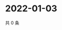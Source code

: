 # 2022-01-03

共 0 条

<!-- BEGIN WEIBO -->
<!-- 最后更新时间 Mon Jan 03 2022 08:16:03 GMT+0800 (China Standard Time) -->

<!-- END WEIBO -->
